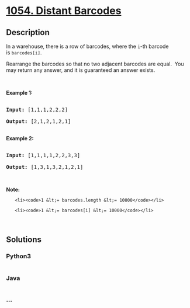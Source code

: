 # [1054. Distant Barcodes](https://leetcode.com/problems/distant-barcodes)

## Description
<p>In a warehouse, there is a row of barcodes, where the <code>i</code>-th barcode is&nbsp;<code>barcodes[i]</code>.</p>



<p>Rearrange the barcodes so that no two adjacent barcodes are equal.&nbsp; You may return any answer, and it is guaranteed an answer exists.</p>



<p>&nbsp;</p>



<p><strong>Example 1:</strong></p>



<pre>

<strong>Input: </strong><span id="example-input-1-1">[1,1,1,2,2,2]</span>

<strong>Output: </strong><span id="example-output-1">[2,1,2,1,2,1]</span>

</pre>



<div>

<p><strong>Example 2:</strong></p>



<pre>

<strong>Input: </strong><span id="example-input-2-1">[1,1,1,1,2,2,3,3]</span>

<strong>Output: </strong><span id="example-output-2">[1,3,1,3,2,1,2,1]</span></pre>

</div>



<p>&nbsp;</p>



<p><strong>Note:</strong></p>



<ol>

	<li><code>1 &lt;= barcodes.length &lt;= 10000</code></li>

	<li><code>1 &lt;= barcodes[i] &lt;= 10000</code></li>

</ol>



<div>

<div>&nbsp;</div>

</div>


## Solutions


<!-- tabs:start -->

### **Python3**

```python

```

### **Java**

```java

```

### **...**
```

```

<!-- tabs:end -->